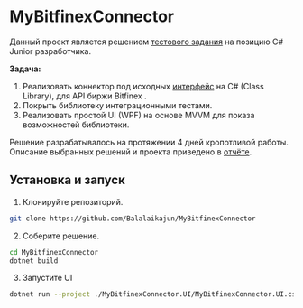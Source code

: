 # MyBitfinexConnector
Данный проект является решением [тестового задания](Docs/ТестовоеЗадание.docx) на позицию C# Junior разработчика. 

**Задача:** 
1. Реализовать коннектор под исходных [интерфейс](Docs/TestData/ITestConnector.cs) на C# (Class Library), для API биржи Bitfinex .
2. Покрыть библиотеку интеграционными тестами.
3. Реализовать простой UI (WPF) на основе MVVM для показа возможностей библиотеки.

Решение разрабатывалось на протяжении 4 дней кропотливой работы. Описание выбранных решений и проекта приведено в [отчёте](Docs/REPORT.md).

## Установка и запуск
1. Клонируйте репозиторий.
```bash
git clone https://github.com/Balalaikajun/MyBitfinexConnector
```
2. Соберите решение.
```bash
cd MyBitfinexConnector
dotnet build
```
3. Запустите UI 
```bash
dotnet run --project ./MyBitfinexConnector.UI/MyBitfinexConnector.UI.csproj
```


